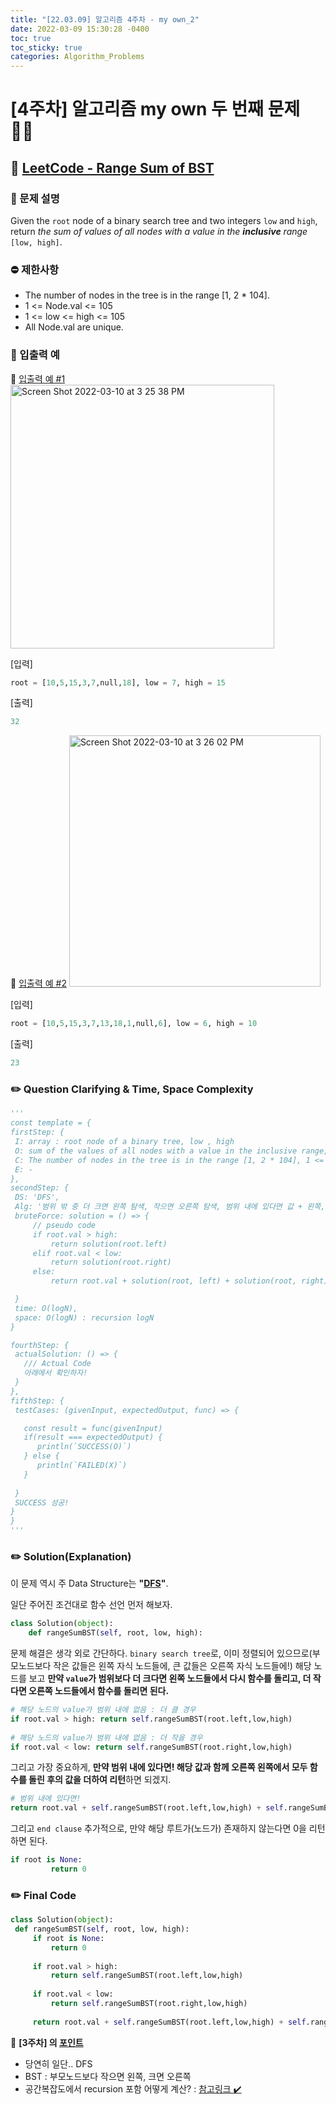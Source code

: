 ```yaml
---
title: "[22.03.09] 알고리즘 4주차 - my own_2"
date: 2022-03-09 15:30:28 -0400
toc: true
toc_sticky: true
categories: Algorithm_Problems
---
```


# [4주차] 알고리즘 my own 두 번째 문제 ✍🏻

## 💬 [LeetCode - Range Sum of BST](https://leetcode.com/problems/range-sum-of-bst/) 

### 📄 문제 설명  

Given the `root` node of a binary search tree and two integers `low` and `high`, return *the sum of values of all nodes with a value in the <strong>inclusive</strong> range* `[low, high]`.

### ⛔️ 제한사항
- The number of nodes in the tree is in the range [1, 2 * 104].
- 1 <= Node.val <= 105
- 1 <= low <= high <= 105
- All Node.val are unique.

### 💭 입출력 예

<div class="notice--primary" markdown="1">
🌝 <u>입출력 예 #1</u>     

<img width="422" alt="Screen Shot 2022-03-10 at 3 25 38 PM" src="https://user-images.githubusercontent.com/63195670/157602068-df473198-5af2-41da-afcb-c8fb38650c93.png">     

[입력]   

   ```python
root = [10,5,15,3,7,null,18], low = 7, high = 15
   ```             
      
    
[출력]    

   ```python    
32      
   ```
</div>   


<div class="notice--primary" markdown="1">
🌝 <u>입출력 예 #2</u>     

<img width="402" alt="Screen Shot 2022-03-10 at 3 26 02 PM" src="https://user-images.githubusercontent.com/63195670/157602119-a95edcbc-c985-4fc3-9dcc-3e4840eaacc1.png">     

[입력]   

   ```python
root = [10,5,15,3,7,13,18,1,null,6], low = 6, high = 10   
   ```             
      
    
[출력]    

   ```python    
23      
   ```
   
</div>    

### ✏️ Question Clarifying & Time, Space Complexity 


   ```python
'''
const template = {
  firstStep: {
    I: array : root node of a binary tree, low , high
    O: sum of the values of all nodes with a value in the inclusive range, 
    C: The number of nodes in the tree is in the range [1, 2 * 104], 1 <= Node.val <= 105, 1 <= low <= high <= 105, All Node.val are unique,
    E: -
  },
  secondStep: {
    DS: 'DFS',
    Alg: '범위 밖 중 더 크면 왼쪽 탐색, 작으면 오른쪽 탐색, 범위 내에 있다면 값 + 왼쪽, 오른쪽 탐색',
    bruteForce: solution = () => {
        // pseudo code
        if root.val > high:
            return solution(root.left)
        elif root.val < low:
            return solution(root.right)
        else:
            return root.val + solution(root, left) + solution(root, right)

    }
    time: O(logN),
    space: O(logN) : recursion logN
  }

  fourthStep: {
    actualSolution: () => {
      /// Actual Code
      아래에서 확인하자!
    }
  },
  fifthStep: {
    testCases: (givenInput, expectedOutput, func) => {

      const result = func(givenInput)
      if(result === expectedOutput) {
         println(`SUCCESS(O)`)
      } else {
         println(`FAILED(X)`)
      }
      
    }
    SUCCESS 성공!
  }
}
'''
   ```

### ✏️ Solution(Explanation) 

이 문제 역시 주 Data Structure는 **"<u>DFS</u>"**. 

일단 주어진 조건대로 함수 선언 먼저 해보자.

```python
class Solution(object):
    def rangeSumBST(self, root, low, high):
```     

문제 해결은 생각 외로 간단하다. `binary search tree`로, 이미 정렬되어 있으므로(부모노드보다 작은 값들은 왼쪽 자식 노드들에, 큰 값들은 오른쪽 자식 노드들에!) 해당 노드를 보고 **만약 `value`가 범위보다 더 크다면 왼쪽 노드들에서 다시 함수를 돌리고, 더 작다면 오른쪽 노드들에서 함수를 돌리면 된다.**      

```python
# 해당 노드의 value가 범위 내에 없음 : 더 클 경우
if root.val > high: return self.rangeSumBST(root.left,low,high)
        
# 해당 노드의 value가 범위 내에 없음 : 더 작을 경우
if root.val < low: return self.rangeSumBST(root.right,low,high)
```

그리고 가장 중요하게, **만약 범위 내에 있다면! 해당 값과 함께 오른쪽 왼쪽에서 모두 함수를 돌린 후의 값을 더하여 리턴**하면 되겠지.      

```python
# 범위 내에 있다면!
return root.val + self.rangeSumBST(root.left,low,high) + self.rangeSumBST(root.right,low,high)     
```

그리고 `end clause` 추가적으로, 만약 해당 루트가(노드가) 존재하지 않는다면 0을 리턴하면 된다.            
 
   ```python
if root is None: 
            return 0
   ```

### ✏️ Final Code 

   ```python
class Solution(object):
    def rangeSumBST(self, root, low, high):
        if root is None: 
            return 0
        
        if root.val > high: 
        	return self.rangeSumBST(root.left,low,high)
        
        if root.val < low: 
        	return self.rangeSumBST(root.right,low,high)
        
        return root.val + self.rangeSumBST(root.left,low,high) + self.rangeSumBST(root.right,low,high)  
   ```
   
   	    
<div class="notice--primary" markdown="1">
🌟 <strong>[3주차] 의 <u>포인트</u></strong>    

- 당연히 일단.. DFS    
- BST : 부모노드보다 작으면 왼쪽, 크면 오른쪽   
- 공간복잡도에서 recursion 포함 어떻게 계산? : <a href="https://servertrix.com/880" title="시간 복잡도, 공간 복잡도">참고링크 ✔️</a>     
     
</div>
